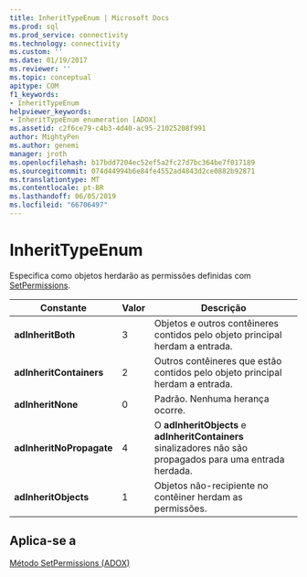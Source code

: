 ```yaml
---
title: InheritTypeEnum | Microsoft Docs
ms.prod: sql
ms.prod_service: connectivity
ms.technology: connectivity
ms.custom: ''
ms.date: 01/19/2017
ms.reviewer: ''
ms.topic: conceptual
apitype: COM
f1_keywords:
- InheritTypeEnum
helpviewer_keywords:
- InheritTypeEnum enumeration [ADOX]
ms.assetid: c2f6ce79-c4b3-4d40-ac95-21025208f991
author: MightyPen
ms.author: genemi
manager: jroth
ms.openlocfilehash: b17bdd7204ec52ef5a2fc27d7bc364be7f017189
ms.sourcegitcommit: 074d44994b6e84fe4552ad4843d2ce0882b92871
ms.translationtype: MT
ms.contentlocale: pt-BR
ms.lasthandoff: 06/05/2019
ms.locfileid: "66706497"
---
```

# <a name="inherittypeenum"></a>InheritTypeEnum
Especifica como objetos herdarão as permissões definidas com [SetPermissions](../../../ado/reference/adox-api/setpermissions-method-adox.md).  
  
|Constante|Valor|Descrição|  
|--------------|-----------|-----------------|  
|**adInheritBoth**|3|Objetos e outros contêineres contidos pelo objeto principal herdam a entrada.|  
|**adInheritContainers**|2|Outros contêineres que estão contidos pelo objeto principal herdam a entrada.|  
|**adInheritNone**|0|Padrão. Nenhuma herança ocorre.|  
|**adInheritNoPropagate**|4|O **adInheritObjects** e **adInheritContainers** sinalizadores não são propagados para uma entrada herdada.|  
|**adInheritObjects**|1|Objetos não-recipiente no contêiner herdam as permissões.|  
  
## <a name="applies-to"></a>Aplica-se a  
 [Método SetPermissions (ADOX)](../../../ado/reference/adox-api/setpermissions-method-adox.md)
